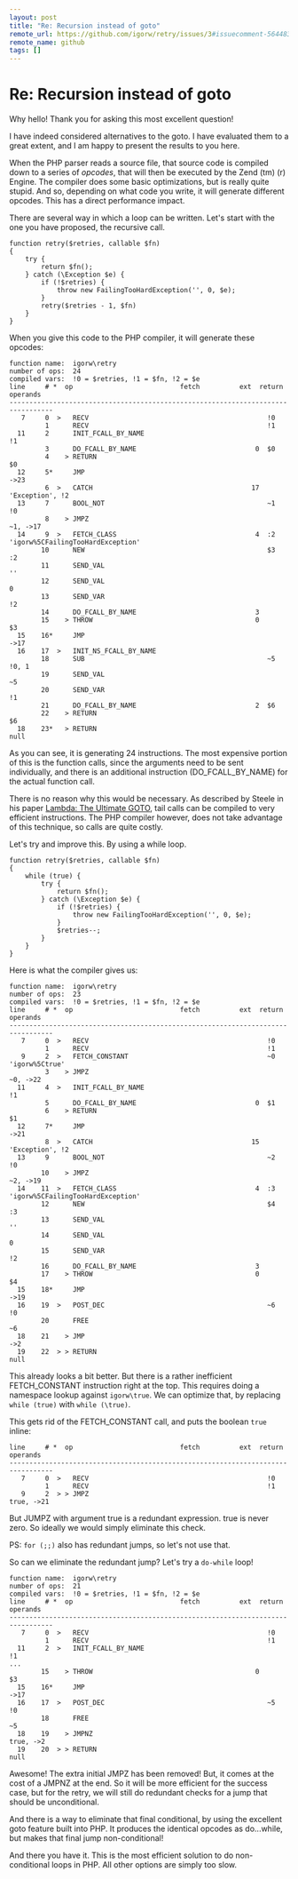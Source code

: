 ```yaml
---
layout: post
title: "Re: Recursion instead of goto"
remote_url: https://github.com/igorw/retry/issues/3#issuecomment-56448334
remote_name: github
tags: []
---
```


# Re: Recursion instead of goto

Why hello! Thank you for asking this most excellent question!

I have indeed considered alternatives to the goto. I have evaluated them to a great extent, and I am happy to present the results to you here.

When the PHP parser reads a source file, that source code is compiled down to a series of *opcodes*, that will then be executed by the Zend (tm) (r) Engine. The compiler does some basic optimizations, but is really quite stupid. And so, depending on what code you write, it will generate different opcodes. This has a direct performance impact.

There are several way in which a loop can be written. Let's start with the one you have proposed, the recursive call.

    function retry($retries, callable $fn)
    {
        try {
            return $fn();
        } catch (\Exception $e) {
            if (!$retries) {
                throw new FailingTooHardException('', 0, $e);
            }
            retry($retries - 1, $fn)
        }
    }

When you give this code to the PHP compiler, it will generate these opcodes:

    function name:  igorw\retry
    number of ops:  24
    compiled vars:  !0 = $retries, !1 = $fn, !2 = $e
    line     # *  op                           fetch          ext  return  operands
    ---------------------------------------------------------------------------------
       7     0  >   RECV                                             !0      
             1      RECV                                             !1      
      11     2      INIT_FCALL_BY_NAME                                       !1
             3      DO_FCALL_BY_NAME                              0  $0      
             4    > RETURN                                                   $0
      12     5*     JMP                                                      ->23
             6  >   CATCH                                        17          'Exception', !2
      13     7      BOOL_NOT                                         ~1      !0
             8    > JMPZ                                                     ~1, ->17
      14     9  >   FETCH_CLASS                                   4  :2      'igorw%5CFailingTooHardException'
            10      NEW                                              $3      :2
            11      SEND_VAL                                                 ''
            12      SEND_VAL                                                 0
            13      SEND_VAR                                                 !2
            14      DO_FCALL_BY_NAME                              3          
            15    > THROW                                         0          $3
      15    16*     JMP                                                      ->17
      16    17  >   INIT_NS_FCALL_BY_NAME                                    
            18      SUB                                              ~5      !0, 1
            19      SEND_VAL                                                 ~5
            20      SEND_VAR                                                 !1
            21      DO_FCALL_BY_NAME                              2  $6      
            22    > RETURN                                                   $6
      18    23*   > RETURN                                                   null

As you can see, it is generating 24 instructions. The most expensive portion of this is the function calls, since the arguments need to be sent individually, and there is an additional instruction (DO_FCALL_BY_NAME) for the actual function call.

There is no reason why this would be necessary. As described by Steele in his paper [Lambda: The Ultimate GOTO](http://dspace.mit.edu/bitstream/handle/1721.1/5753/AIM-443.pdf), tail calls can be compiled to very efficient instructions. The PHP compiler however, does not take advantage of this technique, so calls are quite costly.

Let's try and improve this. By using a while loop.

    function retry($retries, callable $fn)
    {
        while (true) {
            try {
                return $fn();
            } catch (\Exception $e) {
                if (!$retries) {
                    throw new FailingTooHardException('', 0, $e);
                }
                $retries--;
            }
        }
    }

Here is what the compiler gives us:

    function name:  igorw\retry
    number of ops:  23
    compiled vars:  !0 = $retries, !1 = $fn, !2 = $e
    line     # *  op                           fetch          ext  return  operands
    ---------------------------------------------------------------------------------
       7     0  >   RECV                                             !0      
             1      RECV                                             !1      
       9     2  >   FETCH_CONSTANT                                   ~0      'igorw%5Ctrue'
             3    > JMPZ                                                     ~0, ->22
      11     4  >   INIT_FCALL_BY_NAME                                       !1
             5      DO_FCALL_BY_NAME                              0  $1      
             6    > RETURN                                                   $1
      12     7*     JMP                                                      ->21
             8  >   CATCH                                        15          'Exception', !2
      13     9      BOOL_NOT                                         ~2      !0
            10    > JMPZ                                                     ~2, ->19
      14    11  >   FETCH_CLASS                                   4  :3      'igorw%5CFailingTooHardException'
            12      NEW                                              $4      :3
            13      SEND_VAL                                                 ''
            14      SEND_VAL                                                 0
            15      SEND_VAR                                                 !2
            16      DO_FCALL_BY_NAME                              3          
            17    > THROW                                         0          $4
      15    18*     JMP                                                      ->19
      16    19  >   POST_DEC                                         ~6      !0
            20      FREE                                                     ~6
      18    21    > JMP                                                      ->2
      19    22  > > RETURN                                                   null

This already looks a bit better. But there is a rather inefficient FETCH_CONSTANT instruction right at the top. This requires doing a namespace lookup against `igorw\true`. We can optimize that, by replacing `while (true)` with `while (\true)`.

This gets rid of the FETCH_CONSTANT call, and puts the boolean `true` inline:

    line     # *  op                           fetch          ext  return  operands
    ---------------------------------------------------------------------------------
       7     0  >   RECV                                             !0      
             1      RECV                                             !1      
       9     2  > > JMPZ                                                     true, ->21

But JUMPZ with argument true is a redundant expression. true is never zero. So ideally we would simply eliminate this check.

PS: `for (;;)` also has redundant jumps, so let's not use that.

So can we eliminate the redundant jump? Let's try a `do-while` loop!

    function name:  igorw\retry
    number of ops:  21
    compiled vars:  !0 = $retries, !1 = $fn, !2 = $e
    line     # *  op                           fetch          ext  return  operands
    ---------------------------------------------------------------------------------
       7     0  >   RECV                                             !0      
             1      RECV                                             !1      
      11     2  >   INIT_FCALL_BY_NAME                                       !1
    ...
            15    > THROW                                         0          $3
      15    16*     JMP                                                      ->17
      16    17  >   POST_DEC                                         ~5      !0
            18      FREE                                                     ~5
      18    19    > JMPNZ                                                    true, ->2
      19    20  > > RETURN                                                   null

Awesome! The extra initial JMPZ has been removed! But, it comes at the cost of a JMPNZ at the end. So it will be more efficient for the success case, but for the retry, we will still do redundant checks for a jump that should be unconditional.

And there is a way to eliminate that final conditional, by using the excellent goto feature built into PHP. It produces the identical opcodes as do...while, but makes that final jump non-conditional!

And there you have it. This is the most efficient solution to do non-conditional loops in PHP. All other options are simply too slow.
